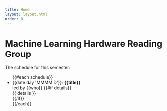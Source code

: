 ```yaml
---
title: Home
layout: layout.html
order: 0
---
```

# Machine Learning Hardware Reading Group

The schedule for this semester:

<ul>
{{#each schedule}}
    <li>
      <time>{{date day 'MMMM D'}}</time>: <strong>{{title}}</strong><br>
      led by {{who}}
      {{#if details}}<div>{{ details }}</div>{{/if}}
    </li>
{{/each}}
</ul>
